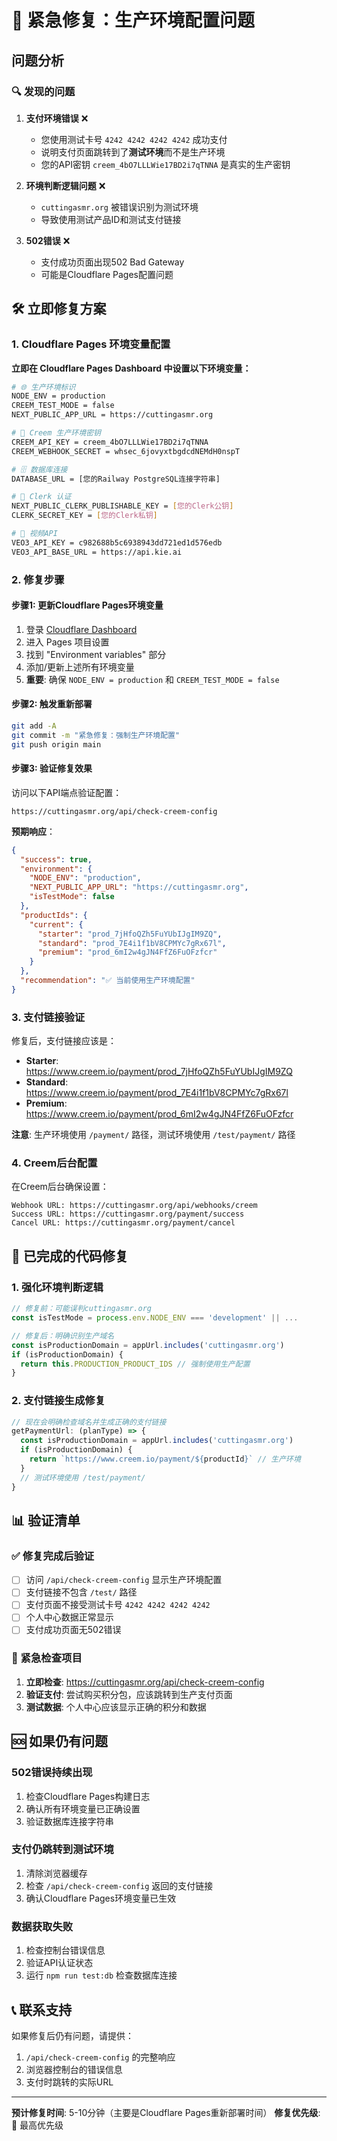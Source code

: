 # 🚨 紧急修复：生产环境配置问题

## 问题分析

### 🔍 发现的问题
1. **支付环境错误** ❌
   - 您使用测试卡号 `4242 4242 4242 4242` 成功支付
   - 说明支付页面跳转到了**测试环境**而不是生产环境
   - 您的API密钥 `creem_4bO7LLLWie17BD2i7qTNNA` 是真实的生产密钥

2. **环境判断逻辑问题** ❌
   - `cuttingasmr.org` 被错误识别为测试环境
   - 导致使用测试产品ID和测试支付链接

3. **502错误** ❌
   - 支付成功页面出现502 Bad Gateway
   - 可能是Cloudflare Pages配置问题

## 🛠 立即修复方案

### 1. Cloudflare Pages 环境变量配置

**立即在 Cloudflare Pages Dashboard 中设置以下环境变量：**

```bash
# 🌐 生产环境标识
NODE_ENV = production
CREEM_TEST_MODE = false
NEXT_PUBLIC_APP_URL = https://cuttingasmr.org

# 🔑 Creem 生产环境密钥
CREEM_API_KEY = creem_4bO7LLLWie17BD2i7qTNNA
CREEM_WEBHOOK_SECRET = whsec_6jovyxtbgdcdNEMdH0nspT

# 🗄️ 数据库连接
DATABASE_URL = [您的Railway PostgreSQL连接字符串]

# 🔐 Clerk 认证
NEXT_PUBLIC_CLERK_PUBLISHABLE_KEY = [您的Clerk公钥]
CLERK_SECRET_KEY = [您的Clerk私钥]

# 🎥 视频API
VEO3_API_KEY = c982688b5c6938943dd721ed1d576edb
VEO3_API_BASE_URL = https://api.kie.ai
```

### 2. 修复步骤

#### 步骤1: 更新Cloudflare Pages环境变量
1. 登录 [Cloudflare Dashboard](https://dash.cloudflare.com)
2. 进入 Pages 项目设置
3. 找到 "Environment variables" 部分
4. 添加/更新上述所有环境变量
5. **重要**: 确保 `NODE_ENV = production` 和 `CREEM_TEST_MODE = false`

#### 步骤2: 触发重新部署
```bash
git add -A
git commit -m "紧急修复：强制生产环境配置"
git push origin main
```

#### 步骤3: 验证修复效果
访问以下API端点验证配置：
```
https://cuttingasmr.org/api/check-creem-config
```

**预期响应**：
```json
{
  "success": true,
  "environment": {
    "NODE_ENV": "production",
    "NEXT_PUBLIC_APP_URL": "https://cuttingasmr.org",
    "isTestMode": false
  },
  "productIds": {
    "current": {
      "starter": "prod_7jHfoQZh5FuYUbIJgIM9ZQ",
      "standard": "prod_7E4i1f1bV8CPMYc7gRx67l", 
      "premium": "prod_6mI2w4gJN4FfZ6FuOFzfcr"
    }
  },
  "recommendation": "✅ 当前使用生产环境配置"
}
```

### 3. 支付链接验证

修复后，支付链接应该是：
- **Starter**: https://www.creem.io/payment/prod_7jHfoQZh5FuYUbIJgIM9ZQ
- **Standard**: https://www.creem.io/payment/prod_7E4i1f1bV8CPMYc7gRx67l
- **Premium**: https://www.creem.io/payment/prod_6mI2w4gJN4FfZ6FuOFzfcr

**注意**: 生产环境使用 `/payment/` 路径，测试环境使用 `/test/payment/` 路径

### 4. Creem后台配置

在Creem后台确保设置：
```
Webhook URL: https://cuttingasmr.org/api/webhooks/creem
Success URL: https://cuttingasmr.org/payment/success
Cancel URL: https://cuttingasmr.org/payment/cancel
```

## 🔧 已完成的代码修复

### 1. 强化环境判断逻辑
```typescript
// 修复前：可能误判cuttingasmr.org
const isTestMode = process.env.NODE_ENV === 'development' || ...

// 修复后：明确识别生产域名
const isProductionDomain = appUrl.includes('cuttingasmr.org')
if (isProductionDomain) {
  return this.PRODUCTION_PRODUCT_IDS // 强制使用生产配置
}
```

### 2. 支付链接生成修复
```typescript
// 现在会明确检查域名并生成正确的支付链接
getPaymentUrl: (planType) => {
  const isProductionDomain = appUrl.includes('cuttingasmr.org')
  if (isProductionDomain) {
    return `https://www.creem.io/payment/${productId}` // 生产环境
  }
  // 测试环境使用 /test/payment/
}
```

## 📊 验证清单

### ✅ 修复完成后验证
- [ ] 访问 `/api/check-creem-config` 显示生产环境配置
- [ ] 支付链接不包含 `/test/` 路径
- [ ] 支付页面不接受测试卡号 `4242 4242 4242 4242`
- [ ] 个人中心数据正常显示
- [ ] 支付成功页面无502错误

### 🚨 紧急检查项目
1. **立即检查**: https://cuttingasmr.org/api/check-creem-config
2. **验证支付**: 尝试购买积分包，应该跳转到生产支付页面
3. **测试数据**: 个人中心应该显示正确的积分和数据

## 🆘 如果仍有问题

### 502错误持续出现
1. 检查Cloudflare Pages构建日志
2. 确认所有环境变量已正确设置
3. 验证数据库连接字符串

### 支付仍跳转到测试环境
1. 清除浏览器缓存
2. 检查 `/api/check-creem-config` 返回的支付链接
3. 确认Cloudflare Pages环境变量已生效

### 数据获取失败
1. 检查控制台错误信息
2. 验证API认证状态
3. 运行 `npm run test:db` 检查数据库连接

## 📞 联系支持

如果修复后仍有问题，请提供：
1. `/api/check-creem-config` 的完整响应
2. 浏览器控制台的错误信息
3. 支付时跳转的实际URL

---

**预计修复时间**: 5-10分钟（主要是Cloudflare Pages重新部署时间）
**修复优先级**: 🔴 最高优先级 